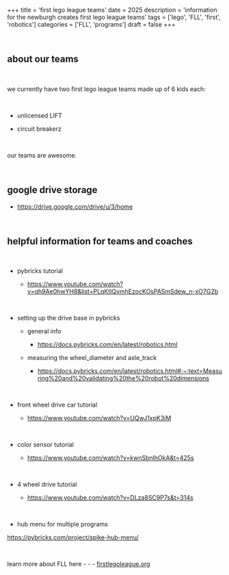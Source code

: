 +++ 
title = 'first lego league teams'
date = 2025
description = 'information for the newburgh creates first lego league teams'
tags = ['lego', 'FLL', 'first', 'robotics']
categories = ['FLL', 'programs']
draft = false
+++

<br>

## about our teams

<br>

we currently have two first lego league teams made up of 6 kids each:

<br>

- unlicensed LIFT

- circuit breakerz

<br>

our teams are awesome.

<br>

## google drive storage

- https://drive.google.com/drive/u/3/home

<br>

## helpful information for teams and coaches

<br>

- pybricks tutorial

    - https://www.youtube.com/watch?v=qh9Ae0hwYH8&list=PLqKtlQvmhEzocKOsPASmSdew_n-xO7G2b 

<br>

- setting up the drive base in pybricks

    - general info
        - https://docs.pybricks.com/en/latest/robotics.html 

    - measuring the wheel_diameter and axle_track
        - https://docs.pybricks.com/en/latest/robotics.html#:~:text=Measuring%20and%20validating%20the%20robot%20dimensions 

<br>

- front wheel drive car tutorial

    - https://www.youtube.com/watch?v=UQwJ1xpK3iM

<br>

- color sensor tutorial

    - https://www.youtube.com/watch?v=kwnSbnlhOkA&t=425s

<br>

- 4 wheel drive tutorial

    - https://www.youtube.com/watch?v=DLza8SC9P7s&t=314s

<br>

- hub menu for multiple programs

https://pybricks.com/project/spike-hub-menu/

<br>

learn more about FLL here - - - [firstlegoleague.org](https://www.firstlegoleague.org/)

